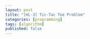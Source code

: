 ```yaml
---
layout: post
title: "[HL-3] Tic-Tac Toe Problem"
categories: [programming]
tags: [algorithm]
published: false
---
```



